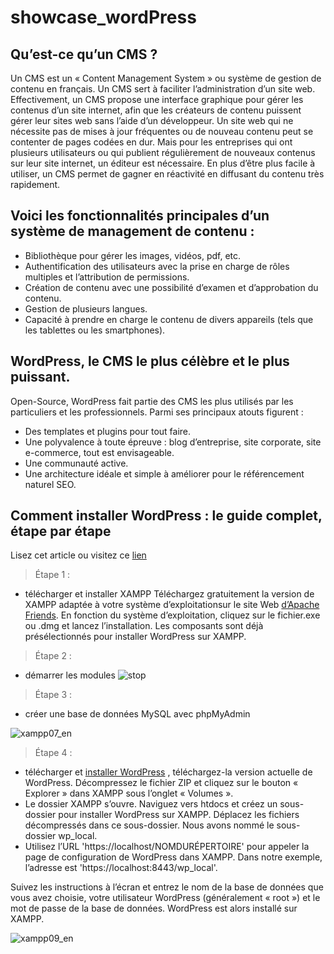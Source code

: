 # showcase_wordPress


## Qu’est-ce qu’un CMS ?

Un CMS est un « Content Management System » ou système de gestion de contenu en français. Un CMS sert à faciliter l’administration 
d’un site web.
Effectivement, un CMS propose une interface graphique pour gérer les contenus d’un site internet, afin que les créateurs de contenu 
puissent gérer leur sites web sans l’aide d’un développeur.
Un site web qui ne nécessite pas de mises à jour fréquentes ou de nouveau contenu peut se contenter de pages codées en dur. 
Mais pour les entreprises qui ont plusieurs utilisateurs ou qui publient régulièrement de nouveaux contenus sur leur site internet, un 
éditeur est nécessaire.
En plus d’être plus facile à utiliser, un CMS permet de gagner en réactivité en diffusant du contenu très rapidement.


## Voici les fonctionnalités principales d’un système de management de contenu :

- Bibliothèque pour gérer les images, vidéos, pdf, etc.
- Authentification des utilisateurs avec la prise en charge de rôles multiples et l’attribution de permissions.
- Création de contenu avec une possibilité d’examen et d’approbation du contenu.
- Gestion de plusieurs langues.
- Capacité à prendre en charge le contenu de divers appareils (tels que les tablettes ou les smartphones).


## WordPress, le CMS le plus célèbre et le plus puissant.

Open-Source, WordPress fait partie des CMS les plus utilisés par les particuliers et les professionnels. Parmi ses principaux atouts figurent :
- Des templates et plugins pour tout faire.
- Une polyvalence à toute épreuve : blog d’entreprise, site corporate, site e-commerce, tout est envisageable.
- Une communauté active.
- Une architecture idéale et simple à améliorer pour le référencement naturel SEO.


## Comment installer WordPress : le guide complet, étape par étape

Lisez cet article ou visitez ce [lien](https://fr.wordpress.org/support/article/how-to-install-wordpress/)


> Étape 1 : 
- télécharger et installer XAMPP Téléchargez gratuitement la version de XAMPP adaptée à votre système d’exploitationsur le site Web [d’Apache Friends](https://www.apachefriends.org/fr/download.html). En fonction du système d’exploitation, cliquez sur le fichier.exe ou .dmg et lancez l’installation. Les composants sont déjà présélectionnés pour installer WordPress sur XAMPP.
> Étape 2 :
- démarrer les modules
![stop](https://user-images.githubusercontent.com/93977152/166074525-5c737d31-6cd4-4101-ad60-52a26945eaca.png)

> Étape 3 :
- créer une base de données MySQL avec phpMyAdmin

![xampp07_en](https://user-images.githubusercontent.com/93977152/166074691-e3ed20a6-bbc0-4b8f-a975-9ec19d9f9463.jpg)

> Étape 4 :
-  télécharger et [installer WordPress](https://wordpress.org/download/) , téléchargez-la version actuelle de WordPress. Décompressez le fichier ZIP et cliquez sur le bouton « Explorer » dans XAMPP sous l’onglet « Volumes ».
-  Le dossier XAMPP s’ouvre. Naviguez vers htdocs et créez un sous-dossier pour installer WordPress sur XAMPP. Déplacez les fichiers décompressés dans ce sous-dossier. Nous avons nommé le sous-dossier wp_local.
-  Utilisez l’URL 'https://localhost/NOMDURÉPERTOIRE' pour appeler la page de configuration de WordPress dans XAMPP. Dans notre exemple, l’adresse est 'https://localhost:8443/wp_local'.

Suivez les instructions à l’écran et entrez le nom de la base de données que vous avez choisie, votre utilisateur WordPress (généralement « root ») et le mot de passe de la base de données. WordPress est alors installé sur XAMPP.

![xampp09_en](https://user-images.githubusercontent.com/93977152/166075334-efc1c2b6-17fe-496e-a2dd-d6a16ee5223d.png)









